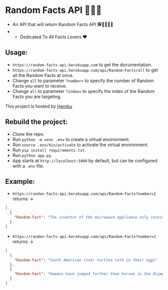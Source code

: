 #  Random Facts API 👋🧑👩

+ An API that will return Random Facts API 🕵️🕵️‍♀️👨‍🔬
+ + Dedicated To All Facts Lovers ❤️

## Usage:

+ `https://random-facts-api.herokuapp.com` to get the documentation.
+ `https://random-facts-api.herokuapp.com/api/Random-Facts/all` to get all the Random Facts at once.
+ Change `all` to parameter `?number=` to specify the number of Random Facts you want to receive.
+ Change `all` to parameter `?index=` to specify the index of the Random Facts you are targeting.

This project is hosted by [Heroku](https://www.heroku.com/)

## Rebuild the project:
+ Clone the repo.
+ Run `python -m venv .env` to create a virtual environment.
+ Run `source .env/bin/activate` to activate the virtual environment.
+ Run `pip install requirements.txt`.
+ Run `python app.py`.
+ App starts at `http://localhost:5000` by default, but can be configured with a `.env` file. 

## Example:

+ `https://randon-facts-api.herokuapp.com/api/Random-Facts?number=1` returns: ↓
```JSON
[
  {
    "Random-Fact": "The inventor of the microwave appliance only received $2 for his discovery"
  }
]
```

+ `https://randon-facts-api.herokuapp.com/api/Random-Facts?number=2` returns: ↓
```JSON
[
  {
    "Random-Fact": "South American river turtles talk in their eggs"
  }, 
  {
    "Random-Fact": "Humans have jumped further than horses in the Olympics"
  }
]
```
